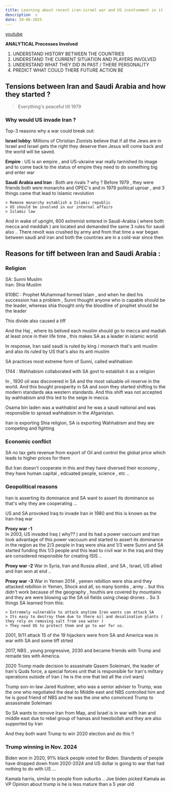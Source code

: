 ```yaml
---
title: Learning about recent iran-israel war and US involvement in it  
description  : 
date: 29-06-2025
---
```


[youtube](https://www.youtube.com/watch?v=LctUcVqhhns&list=PLREQ8S3NPaQt3JX33DN0QdGgtBJtAcTYQ&index=4)


**ANALYTICAL Processes Involved**  

1. UNDERSTAND HISTORY BETWEEN THE COUNTRIES
2. UNDERSTAND THE CURRENT SITUATION AND PLAYERS INVOLVED 
3. UNDERSTAND WHAT THEY DID IN PAST / THERE PERSONALITY 
4. PREDICT WHAT COULD THERE FUTURE ACTION BE  


## Tensions between Iran and Saudi Arabia and how they started ? 

> Everything's peaceful till 1979


### Why would US invade Iran ? 

Top-3 reasons why a war could break out: 

**Israel lobby**: Millions of Christian Zionists believe that if all the Jews are in Israel and Israel gets the right they deserve then Jesus will come back and the world will be saved.

**Empire** : US is an empire , and US-ukraine war really tarnished its image and to come back to the status of empire they need to do something big and enter war

**Saudi Arabia and Iran** : Both are rivals ? why ? Before 1979 , they were friends both were monarchs and OPEC's and in 1979 political uproar , and 3 things came that lead to Islamic revolution

```
> Remove monarchy establish a Islamic republic
> US should be involved in our internal affairs 
> Islamic law 
```

And in wake of upright, 600 extremist entered in Saudi-Arabia ( where both mecca and meddiah ) are located and demanded the same 3 rules for saudi also .. 
There revolt was crushed by army and from that time a war began between saudi and iran and both the countries are in a cold-war since then 


## Reasons for tiff between Iran and Saudi Arabia : 

### Religion

SA: Sunni Muslim   
Iran: Shia Muslim  

610BC : Prophet Muhammad formed Islam , and when he died his succession has a problem , 
Sunni thought anyone who is capable should be the leader, whereas shia thought only the bloodline of prophet should be the leader

This divide also caused a tiff 

And the Haj , where its belived each muslim should go to mecca and madiah at least once in their life time , this makes SA as a leader in islamic world   

In response, Iran said saudi is ruled by king / monarch that's anti muslim and also its ruled by US that's also its anti muslim 

SA practices most extreme form of Sunni, called wahhabism

1744 : Wahhabism collaborated with SA govt to establish it as a religion 

In , 1930 oil was discovered in SA and the most valuable oil reserve in the world. And this bought prosperity in SA and soon they started shifting to the modern standards aka western standards. And this shift was not accepted by wahhabism and this led to the seige in mecca. 

Osama bin laden was a wahhabist and he was a saudi national and was responsible to spread wahhabism in the Afganistan.

Iran is exporting Shia religion, SA is exporting Wahhabism and they are competing and fighting 


### Economic conflict

SA no tax gets revenue from export of Oil and control the global price which leads to higher prices for them 

But Iran doesn't cooperate in this and they have diversed their economy , they have human capital , edcuated people, science , etc .. 


### Geopolitical reasons
Iran is asserting its dominance and SA want to assert its dominance so that's why they are cooperating ... 


US and SA provoked Iraq to invade Iran  in 1980 and this is known as the Iran-Iraq war

**Proxy war -1**  
In 2003, US invaded Iraq ( why?? ) and its had a power vaccuum and Iran took advantage of this power vaccuum and started to assert its dominance in the region as the 2/3 people in Iraq were shia and 1/3 were Sunni and SA started funding this 1/3 people and this lead to civil war in the iraq and they are considered responsible for creating ISIS .. 


**Proxy war -2**
War in Syria, Iran and Russia allied  , and SA , Israel,  US allied and Iran won at end .. 

**Proxy war -3**
War in Yemen 2014 , yemen rebillion were shia and they attacked rebillion in Yemen, Shock and all, so many bombs , army .. but this didn't work because of the geography , houthis are covered by mountains and they are were blowing up the SA oil fields using cheap drones .. 
So 3 things SA learned from this: 

```
> Extremely vulnerable to attack anytime Iran wants can attack SA 
> Its easy to destroy them due to there oil and desalination plants ( they rely on removing salt from sea water )
> They need US to protect them and go to war for us.
```

2001, 9/11 attack 15 of the 19 hijackers were from SA and America was in war with SA and some tiff strted 

2017, NBS , young progressive, 2030 and became friends with Trump and remade ties with America. 

2020 Trump made decision to assasinate Qasem Soleimani, the leader of Iran's Quds force, a special forces unit that is responsible for Iran's military operations outside of Iran ( he is the one that led all the civil wars)

Trump son-in-law Jared Kushner, who was a senior adviser to Trump, was the one who negotiated the deal to Middle east and NBS controlled him and he is good friend of NBS and he was the one who convinced Trump to assassinate Soleimani


So SA wants to remove Iran from Map, and Israel is in war with Iran and middle east due to rebel group of hamas and heezbollah and they are also supported by Iran 

And they both want Trump to win 2020 election and do this !! 

### Trump winning in Nov. 2024


Biden won in 2020, 91% black people voted for Biden. 
Standards of people have dropped down from 2020-2024 and US dollar is going to war that had nothing to do with US ... 

Kamala harris, similar to people from suburbs .. 
Joe biden picked Kamala as VP 
Opinion about trump is he is less mature than a 5 year old































